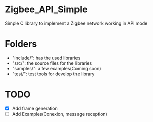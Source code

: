 Zigbee_API_Simple
=================

Simple C library to implement a Zigbee network working in API mode 

Folders
=======
- "include/": has the used libraries
- "src/": the source files for the libraries
- "samples/": a few examples(Coming soon)
- "test/": test tools for develop the library

TODO
====
- [x] Add frame generation
- [ ] Add Examples(Conexion, message reception)
